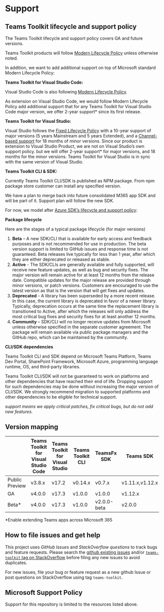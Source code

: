 # Support

## Teams Toolkit lifecycle and support policy

The Teams Toolkit lifecycle and support policy covers GA and future versions.

Teams Toolkit products will follow [Modern Lifecycle Policy](https://docs.microsoft.com/en-us/lifecycle/policies/modern) unless otherwise noted.

In addition, we want to add additional support on top of Microsoft standard Modern Lifecycle Policy:

**Teams Toolkit for Visual Studio Code:**

Visual Studio Code is also following [Modern Lifecycle Policy](https://docs.microsoft.com/en-us/lifecycle/policies/modern).

As extension on Visual Studio Code, we would follow Modern Lifecycle Policy add additional support that for any Teams Toolkit for Visual Studio Code major version, we offer 2-year support* since its first release.

**Teams Toolkit for Visual Studio:**

Visual Studio follows the [Fixed Lifecycle Policy](https://docs.microsoft.com/en-us/visualstudio/productinfo/vs-servicing) with a 10-year support of major versions (5 years Mainstream and 5 years Extended), and a [Channel-based support](https://docs.microsoft.com/en-us/visualstudio/productinfo/vs-servicing) for 18 months of minor versions. Since our product is extension to Visual Studio Product, we are not on Visual Studio’s own support policy. but we will offer 2-year support* for major versions, and 18 months for the minor versions. Teams Toolkit for Visual Studio is in sync with the same version of Visual Studio.

**Teams Toolkit CLI & SDK:**

Currently Teams Toolkit CLI/SDK is published as NPM package. From npm package store customer can install any specified version. 

We have a plan to merge back into future consolidated M365 app SDK and will be part of it. Support plan will follow the new SDK. 

For now, we model after [Azure SDK’s lifecycle and support policy](https://azure.github.io/azure-sdk/policies_support.html#:~:text=Active%20%2D%20The%20SDKs%20are%20generally,minor%20versions%2C%20or%20patch%20versions.):

**Package lifecycle**

Here are the stages of a typical package lifecycle (for major versions)
1.	**Beta** – A new SDK/CLI that is available for early access and feedback purposes and is not recommended for use in production. The beta version support is limited to GitHub issues and response time is not guaranteed. Beta releases live typically for less than 1 year, after which they are either deprecated or released as stable.
2.	**Active** - The SDK/CLIs are generally available and fully supported, will receive new feature updates, as well as bug and security fixes. The major version will remain active for at least 12 months from the release date. Compatible updates for the major release are provided through minor versions, or patch versions. Customers are encouraged to use the latest version as that is the version that will get fixes and updates.
3.	**Deprecated** - A library has been superseded by a more recent release. In this case, the current library is deprecated in favor of a newer library. Typically, deprecation occurs at the same time the replacement library is transitioned to Active, after which the releases will only address the most critical bug fixes and security fixes for at least another 12 months.
4.	**Community** – SDK/CLI will no longer receive updates from Microsoft unless otherwise specified in the separate customer agreement. The package will remain available via public package managers and the GitHub repo, which can be maintained by the community.

**CLI/SDK dependencies**

Teams Toolkit CLI and SDK depend on Microsoft Teams Platform, Teams Dev Portal, SharePoint Framework, Microsoft Azure, programming language runtime, OS, and third-party libraries. 

Teams Toolkit CLI/SDK will not be guaranteed to work on platforms and other dependencies that have reached their end of life. Dropping support for such dependencies may be done without increasing the major version of CLI/SDK. We strongly recommend migration to supported platforms and other dependencies to be eligible for technical support.


*support means we apply critical patches, fix critical bugs, but do not add new features.*

## Version mapping

| | Teams Toolkit for Visual Studio Code|Teams Toolkit for Visual Studio| Teams Toolkit CLI | TeamsFx SDK |Teams SDK|Manifest|
|----|----|----|----|----|----|----|
|Public Preview|v3.8.x|v17.2|v0.14.x|v0.7.x|v1.11.x,v1.12.x|v1.11|
|GA|v4.0.0|v17.3|v1.0.0|v1.0.0|v1.12.x|v1.11|
|Beta*|v4.0.0|v17.3|v1.0.0|v2.0.0-beta|v2.0.0|m365DevPreview|

*Enable extending Teams apps across Microsoft 365

## How to file issues and get help  

This project uses *GitHub Issues* and *StackOverflow questions* to track bugs and feature requests. Please search the [github existing 
issues](https://github.com/OfficeDev/TeamsFx/issues) and/or [`teams-toolkit` tag on StackOverflow](https://stackoverflow.com/questions/tagged/teams-toolkit) before filing any new issues to avoid duplicates. 

For new issues, file your bug or feature request as a new github Issue or post questions on StackOverflow using tag `teams-toolkit`.


## Microsoft Support Policy  

Support for this repository is limited to the resources listed above.
